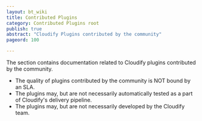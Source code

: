 ```yaml
---
layout: bt_wiki
title: Contributed Plugins
category: Contributed Plugins root
publish: true
abstract: "Cloudify Plugins contributed by the community"
pageord: 100

---
```


The section contains documentation related to Cloudify plugins contributed by the community.

* The quality of plugins contributed by the community is NOT bound by an SLA.
* The plugins may, but are not necessarily automatically tested as a part of Cloudify's delivery pipeline.
* The plugins may, but are not necessarily developed by the Cloudify team.